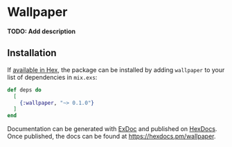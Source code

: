 # Wallpaper

**TODO: Add description**

## Installation

If [available in Hex](https://hex.pm/docs/publish), the package can be installed
by adding `wallpaper` to your list of dependencies in `mix.exs`:

```elixir
def deps do
  [
    {:wallpaper, "~> 0.1.0"}
  ]
end
```

Documentation can be generated with [ExDoc](https://github.com/elixir-lang/ex_doc)
and published on [HexDocs](https://hexdocs.pm). Once published, the docs can
be found at <https://hexdocs.pm/wallpaper>.

